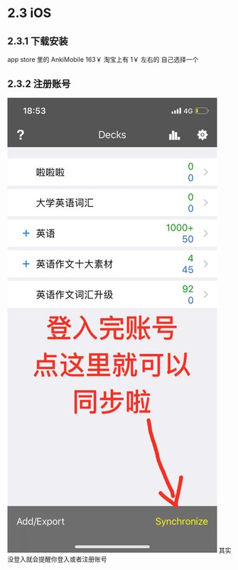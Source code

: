 # 2.3 iOS

## 2.3.1 下载安装

app store 里的 AnkiMobile 163￥
淘宝上有  1￥ 左右的
自己选择一个

## 2.3.2 注册账号
![](../images/B57DCB24C8251339954C9E6E6C733893.png)
其实没登入就会提醒你登入或者注册账号